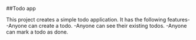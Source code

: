 ##Todo app

This project creates a simple todo application.
It has the following features-
-Anyone can create a todo.
-Anyone can see their existing todos.
-Anyone can mark a todo as done.